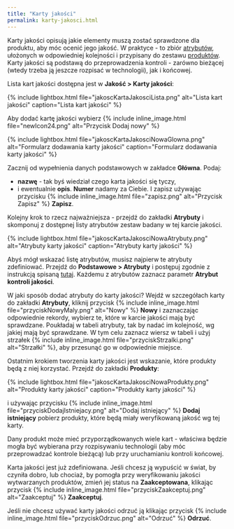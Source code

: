 ```yaml
---
title: "Karty jakości"
permalink: karty-jakosci.html 
---
```


Karty jakości opisują jakie elementy muszą zostać sprawdzone dla produktu, aby móc ocenić jego jakość. W praktyce - to zbiór [atrybutów](/atrybuty), ułożonych w odpowiedniej kolejności i przypisany do zestawu [produktów](/produkty). Karty jakości są podstawą do przeprowadzenia kontroli - zarówno bieżącej (wtedy trzeba ją jeszcze rozpisać w technologii), jak i końcowej.

Lista kart jakości dostępna jest w **Jakość > Karty jakości**:

{% include lightbox.html file="jakoscKartaJakosciLista.png" alt="Lista kart jakości" caption="Lista kart jakości" %}

Aby dodać kartę jakości wybierz {% include inline_image.html file="newIcon24.png" alt="Przycisk Dodaj nowy" %}

{% include lightbox.html file="jakoscKartaJakosciNowaGlowna.png" alt="Formularz dodawania karty jakości" caption="Formularz dodawania karty jakości" %}

Zacznij od wypełnienia danych podstawowych w zakładce **Główna**. Podaj:
- **nazwę** - tak byś wiedział czego karta jakości się tyczy,
- i ewentualnie **opis**.
**Numer** nadamy za Ciebie. I zapisz używając przycisku {% include inline_image.html file="zapisz.png" alt="Przycisk Zapisz" %} **Zapisz**. 

Kolejny krok to rzecz najważniejsza - przejdź do zakładki **Atrybuty** i skomponuj z dostępnej listy atrybutów zestaw badany w tej karcie jakości.

{% include lightbox.html file="jakoscKartaJakosciNowaAtrybuty.png" alt="Atrybuty karty jakości" caption="Atrybuty karty jakości" %}

Abyś mógł wskazać listę atrybutów, musisz najpierw te atrybuty zdefiniować. Przejdź do **Podstawowe > Atrybuty** i postępuj zgodnie z instrukcją spisaną [tutaj](/atrybuty). Każdemu z atrybutów zaznacz parametr **Atrybut kontroli jakości**.

W jaki sposób dodać atrybuty do karty jakości? Wejdź w szczegółach karty do zakładki **Atrybuty**, kliknij przycisk {% include inline_image.html file="przyciskNowyMaly.png" alt="Nowy" %} **Nowy** i zaznaczając odpowiednie rekordy, wybierz te, które w karcie jakości mają być sprawdzane. 
Poukładaj w tabeli atrybuty, tak by nadać im kolejność, wg jakiej mają być sprawdzane. W tym celu zaznacz wiersz w tabeli i użyj strzałek {% include inline_image.html file="przyciskStrzalki.png" alt="Strzałki" %}, aby przesunąć go w odpowiednie miejsce.


Ostatnim krokiem tworzenia karty jakości jest wskazanie, które produkty będą z niej korzystać. Przejdź do zakładki **Produkty**:

{% include lightbox.html file="jakoscKartaJakosciNowaProdukty.png" alt="Produkty karty jakości" caption="Produkty karty jakości" %}

i używając przycisku {% include inline_image.html file="przyciskDodajIstniejacy.png" alt="Dodaj istniejący" %} **Dodaj istniejący** pobierz produkty, które będą miały weryfikowaną jakość wg tej karty.

Dany produkt może mieć przyporządkowanych wiele kart - właściwa będzie mogła być wybierana przy rozpisywaniu technologii (aby móc przeprowadzać kontrole bieżącą) lub przy uruchamianiu kontroli końcowej.


Karta jakości jest już zdefiniowana. Jeśli chcesz ją wypuścić w świat, by czyniła dobro, lub chociaż, by pomogła przy weryfikowaniu jakości wytwarzanych produktów, zmień jej status na **Zaakceptowana**, klikając przycisk {% include inline_image.html file="przyciskZaakceptuj.png" alt="Zaakceptuj" %} **Zaakceptuj**.

Jeśli nie chcesz używać karty jakości odrzuć ją klikając przycisk {% include inline_image.html file="przyciskOdrzuc.png" alt="Odrzuć" %} **Odrzuć**.
